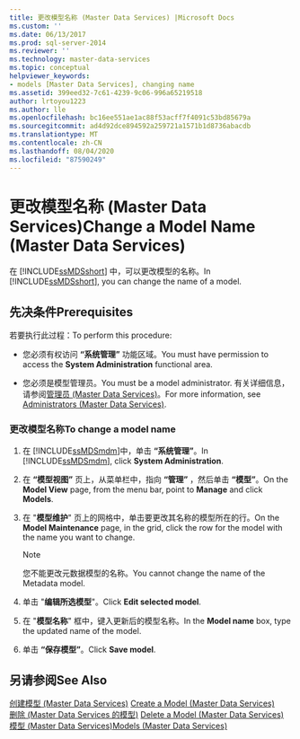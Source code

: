 ```yaml
---
title: 更改模型名称 (Master Data Services) |Microsoft Docs
ms.custom: ''
ms.date: 06/13/2017
ms.prod: sql-server-2014
ms.reviewer: ''
ms.technology: master-data-services
ms.topic: conceptual
helpviewer_keywords:
- models [Master Data Services], changing name
ms.assetid: 399eed32-7c61-4239-9c06-996a65219518
author: lrtoyou1223
ms.author: lle
ms.openlocfilehash: bc16ee551ae1ac88f53acff7f4091c53bd85679a
ms.sourcegitcommit: ad4d92dce894592a259721a1571b1d8736abacdb
ms.translationtype: MT
ms.contentlocale: zh-CN
ms.lasthandoff: 08/04/2020
ms.locfileid: "87590249"
---
```

# <a name="change-a-model-name-master-data-services"></a><span data-ttu-id="4ab1f-102">更改模型名称 (Master Data Services)</span><span class="sxs-lookup"><span data-stu-id="4ab1f-102">Change a Model Name (Master Data Services)</span></span>
  <span data-ttu-id="4ab1f-103">在 [!INCLUDE[ssMDSshort](../includes/ssmdsshort-md.md)] 中，可以更改模型的名称。</span><span class="sxs-lookup"><span data-stu-id="4ab1f-103">In [!INCLUDE[ssMDSshort](../includes/ssmdsshort-md.md)], you can change the name of a model.</span></span>  
  
## <a name="prerequisites"></a><span data-ttu-id="4ab1f-104">先决条件</span><span class="sxs-lookup"><span data-stu-id="4ab1f-104">Prerequisites</span></span>  
 <span data-ttu-id="4ab1f-105">若要执行此过程：</span><span class="sxs-lookup"><span data-stu-id="4ab1f-105">To perform this procedure:</span></span>  
  
-   <span data-ttu-id="4ab1f-106">您必须有权访问 **“系统管理”** 功能区域。</span><span class="sxs-lookup"><span data-stu-id="4ab1f-106">You must have permission to access the **System Administration** functional area.</span></span>  
  
-   <span data-ttu-id="4ab1f-107">您必须是模型管理员。</span><span class="sxs-lookup"><span data-stu-id="4ab1f-107">You must be a model administrator.</span></span> <span data-ttu-id="4ab1f-108">有关详细信息，请参阅[管理员 &#40;Master Data Services&#41;](administrators-master-data-services.md)。</span><span class="sxs-lookup"><span data-stu-id="4ab1f-108">For more information, see [Administrators &#40;Master Data Services&#41;](administrators-master-data-services.md).</span></span>  
  
### <a name="to-change-a-model-name"></a><span data-ttu-id="4ab1f-109">更改模型名称</span><span class="sxs-lookup"><span data-stu-id="4ab1f-109">To change a model name</span></span>  
  
1.  <span data-ttu-id="4ab1f-110">在 [!INCLUDE[ssMDSmdm](../includes/ssmdsmdm-md.md)]中，单击 **“系统管理”**。</span><span class="sxs-lookup"><span data-stu-id="4ab1f-110">In [!INCLUDE[ssMDSmdm](../includes/ssmdsmdm-md.md)], click **System Administration**.</span></span>  
  
2.  <span data-ttu-id="4ab1f-111">在 **“模型视图”** 页上，从菜单栏中，指向 **“管理”** ，然后单击 **“模型”**。</span><span class="sxs-lookup"><span data-stu-id="4ab1f-111">On the **Model View** page, from the menu bar, point to **Manage** and click **Models**.</span></span>  
  
3.  <span data-ttu-id="4ab1f-112">在 "**模型维护**" 页上的网格中，单击要更改其名称的模型所在的行。</span><span class="sxs-lookup"><span data-stu-id="4ab1f-112">On the **Model Maintenance** page, in the grid, click the row for the model with the name you want to change.</span></span>  
  
    > [!NOTE]  
    >  <span data-ttu-id="4ab1f-113">您不能更改元数据模型的名称。</span><span class="sxs-lookup"><span data-stu-id="4ab1f-113">You cannot change the name of the Metadata model.</span></span>  
  
4.  <span data-ttu-id="4ab1f-114">单击 "**编辑所选模型**"。</span><span class="sxs-lookup"><span data-stu-id="4ab1f-114">Click **Edit selected model**.</span></span>  
  
5.  <span data-ttu-id="4ab1f-115">在 "**模型名称**" 框中，键入更新后的模型名称。</span><span class="sxs-lookup"><span data-stu-id="4ab1f-115">In the **Model name** box, type the updated name of the model.</span></span>  
  
6.  <span data-ttu-id="4ab1f-116">单击 **“保存模型”**。</span><span class="sxs-lookup"><span data-stu-id="4ab1f-116">Click **Save model**.</span></span>  
  
## <a name="see-also"></a><span data-ttu-id="4ab1f-117">另请参阅</span><span class="sxs-lookup"><span data-stu-id="4ab1f-117">See Also</span></span>  
 <span data-ttu-id="4ab1f-118">[创建模型 &#40;Master Data Services&#41;](../../2014/master-data-services/create-a-model-master-data-services.md) </span><span class="sxs-lookup"><span data-stu-id="4ab1f-118">[Create a Model &#40;Master Data Services&#41;](../../2014/master-data-services/create-a-model-master-data-services.md) </span></span>  
 <span data-ttu-id="4ab1f-119">[删除 &#40;Master Data Services 的模型&#41;](../../2014/master-data-services/delete-a-model-master-data-services.md) </span><span class="sxs-lookup"><span data-stu-id="4ab1f-119">[Delete a Model &#40;Master Data Services&#41;](../../2014/master-data-services/delete-a-model-master-data-services.md) </span></span>  
 [<span data-ttu-id="4ab1f-120">模型 (Master Data Services)</span><span class="sxs-lookup"><span data-stu-id="4ab1f-120">Models &#40;Master Data Services&#41;</span></span>](../../2014/master-data-services/models-master-data-services.md)  
  
  
